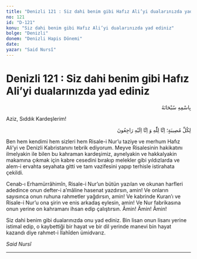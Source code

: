 ```yaml
---
title: "Denizli 121 : Siz dahi benim gibi Hafız Ali’yi dualarınızda yad ediniz"
no: 121
id: "D-121"
konu: "Siz dahi benim gibi Hafız Ali’yi dualarınızda yad ediniz"
bolge: "Denizli"
donem: "Denizli Hapis Dönemi"
date: 
yazar: "Said Nursî"
---
```


# Denizli 121 : Siz dahi benim gibi Hafız Ali’yi dualarınızda yad ediniz

<p class="arabic" dir="rtl" title="Meal: “Her türlü noksan sıfatlardan yüce olan Allah’ın adıyla.”">بِاسْمِهِ سُبْحَانَهُ</p>

Aziz, Sıddık Kardeşlerim!

<p class="arabic" dir="rtl" title="Meal: “Her türlü musibet için (şu ayeti söyleriz): Biz şüphesiz Allah'a aidiz ve şüphesiz Ona döneceğiz.” [Bakara Suresi, 2:156]"> لِكُلِّ مُصِيبَةٍ؛ اِنَّا لِلّٰهِ وَ اِنَّا اِلَيْهِ رَاجِعُونَ </p>

Ben hem kendimi hem sizleri hem Risale-i Nur’u taziye ve merhum Hafız Ali’yi ve Denizli Kabristanını tebrik ediyorum. Meyve Risalesinin hakikatını ilmelyakin ile bilen bu kahraman kardeşimiz, aynelyakin ve hakkalyakin makamına çıkmak için kabre cesedini bırakıp melekler gibi yıldızlarda ve alem-i ervahta seyahata gitti ve tam vazifesini yapıp terhisle istirahata çekildi.

Cenab-ı Erhamürrâhimîn, Risale-i Nur’un bütün yazılan ve okunan harfleri adedince onun defter-i a’mâline hasenat yazdırsın, amin! Ve onların sayısınca onun ruhuna rahmetler yağdırsın, amin! Ve kabrinde Kuran’ı ve Risale-i Nur’u ona şirin ve enis arkadaş eylesin, amin! Ve Nur fabrikasına onun yerine on kahramanı ihsan edip çalıştırsın. Âmin! Âmin! Âmin!

Siz dahi benim gibi dualarınızda onu yad ediniz. Bin lisan onun lisanı yerine istimal edip, o kaybettiği bir hayat ve bir dil yerinde manevi bin hayat kazandı diye rahmet-i İlahîden ümidvarız.

*Said Nursî*

***
